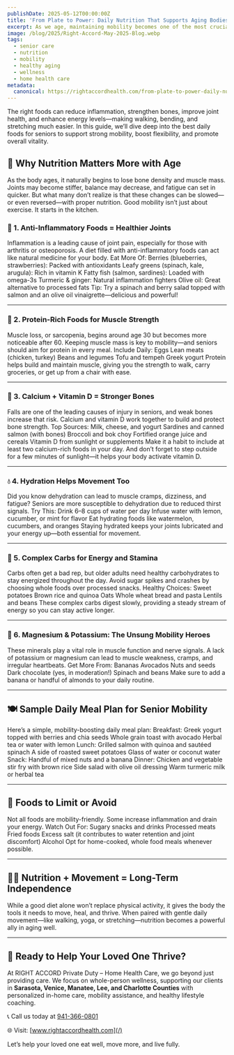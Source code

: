 ```yaml
---
publishDate: 2025-05-12T00:00:00Z
title: 'From Plate to Power: Daily Nutrition That Supports Aging Bodies'
excerpt: As we age, maintaining mobility becomes one of the most crucial components of living independently and with dignity. For older adults, every step matters—literally. And while physical therapy and exercise are essential, many underestimate the power of food in fueling those daily movements.
image: /blog/2025/Right-Accord-May-2025-Blog.webp
tags:
  - senior care
  - nutrition
  - mobility
  - healthy aging
  - wellness
  - home health care
metadata:
  canonical: https://rightaccordhealth.com/from-plate-to-power-daily-nutrition-that-supports-aging-bodies
---
```


The right foods can reduce inflammation, strengthen bones, improve joint health, and enhance energy levels—making walking, bending, and stretching much easier. In this guide, we’ll dive deep into the best daily foods for seniors to support strong mobility, boost flexibility, and promote overall vitality.

## 🦴 Why Nutrition Matters More with Age

As the body ages, it naturally begins to lose bone density and muscle mass. Joints may become stiffer, balance may decrease, and fatigue can set in quicker. But what many don’t realize is that these changes can be slowed—or even reversed—with proper nutrition.
Good mobility isn’t just about exercise. It starts in the kitchen.

### 🥦 1. Anti-Inflammatory Foods = Healthier Joints

Inflammation is a leading cause of joint pain, especially for those with arthritis or osteoporosis. A diet filled with anti-inflammatory foods can act like natural medicine for your body.
Eat More Of:
Berries (blueberries, strawberries): Packed with antioxidants
Leafy greens (spinach, kale, arugula): Rich in vitamin K
Fatty fish (salmon, sardines): Loaded with omega-3s
Turmeric & ginger: Natural inflammation fighters
Olive oil: Great alternative to processed fats
Tip:
Try a spinach and berry salad topped with salmon and an olive oil vinaigrette—delicious and powerful!

---

### 💪 2. Protein-Rich Foods for Muscle Strength

Muscle loss, or sarcopenia, begins around age 30 but becomes more noticeable after 60. Keeping muscle mass is key to mobility—and seniors should aim for protein in every meal.
Include Daily:
Eggs
Lean meats (chicken, turkey)
Beans and legumes
Tofu and tempeh
Greek yogurt
Protein helps build and maintain muscle, giving you the strength to walk, carry groceries, or get up from a chair with ease.

---

### 🥛 3. Calcium + Vitamin D = Stronger Bones

Falls are one of the leading causes of injury in seniors, and weak bones increase that risk. Calcium and vitamin D work together to build and protect bone strength.
Top Sources:
Milk, cheese, and yogurt
Sardines and canned salmon (with bones)
Broccoli and bok choy
Fortified orange juice and cereals
Vitamin D from sunlight or supplements
Make it a habit to include at least two calcium-rich foods in your day. And don’t forget to step outside for a few minutes of sunlight—it helps your body activate vitamin D.

---

### 💧 4. Hydration Helps Movement Too

Did you know dehydration can lead to muscle cramps, dizziness, and fatigue? Seniors are more susceptible to dehydration due to reduced thirst signals.
Try This:
Drink 6–8 cups of water per day
Infuse water with lemon, cucumber, or mint for flavor
Eat hydrating foods like watermelon, cucumbers, and oranges
Staying hydrated keeps your joints lubricated and your energy up—both essential for movement.

---

### 🍠 5. Complex Carbs for Energy and Stamina

Carbs often get a bad rep, but older adults need healthy carbohydrates to stay energized throughout the day. Avoid sugar spikes and crashes by choosing whole foods over processed snacks.
Healthy Choices:
Sweet potatoes
Brown rice and quinoa
Oats
Whole wheat bread and pasta
Lentils and beans
These complex carbs digest slowly, providing a steady stream of energy so you can stay active longer.

---

### 🍌 6. Magnesium & Potassium: The Unsung Mobility Heroes

These minerals play a vital role in muscle function and nerve signals. A lack of potassium or magnesium can lead to muscle weakness, cramps, and irregular heartbeats.
Get More From:
Bananas
Avocados
Nuts and seeds
Dark chocolate (yes, in moderation!)
Spinach and beans
Make sure to add a banana or handful of almonds to your daily routine.

---

## 🍽️ Sample Daily Meal Plan for Senior Mobility

Here’s a simple, mobility-boosting daily meal plan:
Breakfast:
Greek yogurt topped with berries and chia seeds
Whole grain toast with avocado
Herbal tea or water with lemon
Lunch:
Grilled salmon with quinoa and sautéed spinach
A side of roasted sweet potatoes
Glass of water or coconut water
Snack:
Handful of mixed nuts and a banana
Dinner:
Chicken and vegetable stir fry with brown rice
Side salad with olive oil dressing
Warm turmeric milk or herbal tea

---

## 🚫 Foods to Limit or Avoid

Not all foods are mobility-friendly. Some increase inflammation and drain your energy.
Watch Out For:
Sugary snacks and drinks
Processed meats
Fried foods
Excess salt (it contributes to water retention and joint discomfort)
Alcohol
Opt for home-cooked, whole food meals whenever possible.

---

## 🧘‍♂️ Nutrition + Movement = Long-Term Independence

While a good diet alone won’t replace physical activity, it gives the body the tools it needs to move, heal, and thrive. When paired with gentle daily movement—like walking, yoga, or stretching—nutrition becomes a powerful ally in aging well.

---

## 💬 Ready to Help Your Loved One Thrive?

At RIGHT ACCORD Private Duty – Home Health Care, we go beyond just providing care. We focus on whole-person wellness, supporting our clients in **Sarasota, Venice, Manatee, Lee, and Charlotte Counties** with personalized in-home care, mobility assistance, and healthy lifestyle coaching.

📞 Call us today at [941-366-0801](tel:941-366-0801)

🌐 Visit: [www.rightaccordhealth.com](/)

Let’s help your loved one eat well, move more, and live fully.
